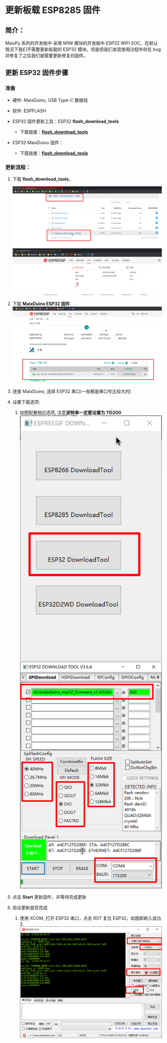 # 更新板载 ESP8285 固件

## 简介：
 
MaixPy 系列的开发板中 采用 M1W 模块的开发板中 ESP32 WIFI SOC，在默认情况下我们不需要更新板载的 ESP32 模块，但是但我们发现使用过程中存在 bug 并修复了之后我们就需要更新修复的固件。

## 更新 ESP32 固件步骤

### 准备


- 硬件: MaixDuino, USB Type-C 数据线
- 软件: ESPFLASH

- ESP32 固件更新工具：ESP32 **flash_download_tools**
  - 下载链接：[**flash_download_tools**]()
- ESP32 MaixDuino 固件：
  - 下载链接：[**flash_download_tools**](https://cn.dl.sipeed.com/MAIX/factory_firmware/)

### 更新流程：

1. 下载 **flash_download_tools**，

   ![flash_download_tools](../../assets/hardware/module_esp32/image-20200504164050916.png)
   ![flash_download_tools](../../assets/hardware/module_esp32/image-20200504164221705.png)

2. 下载 **MaixDuino ESP32 固件**
   ![update esp32](../../assets/hardware/module_esp32/image-20200504164245329.png)

3. 连接 MaixDuino, 选择 ESP32 串口(一般都是串口号比较大的)
4. 设置下载选项:
   1. 如图配置相应选项, 注意**波特率一定要设置为 115200**
   ![b6474ddd5340cc9b7cf6006f75974a7b.png](../../assets/hardware/module_esp32/image-20200504164320888.png)
   ![acf618a24b4cb8c5f8c2e98acc6cf11b.png](../../assets/hardware/module_esp32/image-20200504164450650.png)
   
5. 点击 **Start** 更新固件，并等待完成更新
6. 验证更新是否完成
   1. 使用 XCOM, 打开 ESP32 串口，点击 RST 复位 ESP32，如图即刷入成功
   2.![96e955badd7450e7b5ba58230ae12c48.png](../../assets/hardware/module_esp32/image-20200504164747839.png)
   

